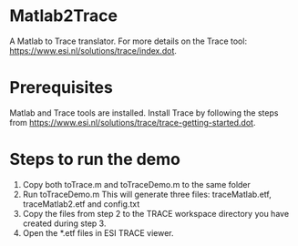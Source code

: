 # Matlab2Trace
A Matlab to Trace translator.
For more details on the Trace tool: https://www.esi.nl/solutions/trace/index.dot.

# Prerequisites
Matlab and Trace tools are installed.
Install Trace by following the steps from https://www.esi.nl/solutions/trace/trace-getting-started.dot.

# Steps to run the demo
1.	Copy both toTrace.m and toTraceDemo.m to the same folder
2.	Run toTraceDemo.m
This will generate three files: traceMatlab.etf, traceMatlab2.etf and config.txt 	
3.	Copy the files from step 2 to the TRACE workspace directory you have created during step 3.
4.	Open the \*.etf files in ESI TRACE viewer.

